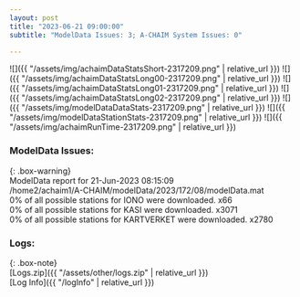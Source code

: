 ```yaml
---
layout: post
title: "2023-06-21 09:00:00"
subtitle: "ModelData Issues: 3; A-CHAIM System Issues: 0"

---
```


![]({{ "/assets/img/achaimDataStatsShort-2317209.png" | relative_url }})
![]({{ "/assets/img/achaimDataStatsLong00-2317209.png" | relative_url }})
![]({{ "/assets/img/achaimDataStatsLong01-2317209.png" | relative_url }})
![]({{ "/assets/img/achaimDataStatsLong02-2317209.png" | relative_url }})
![]({{ "/assets/img/modelDataDataStats-2317209.png" | relative_url }})
![]({{ "/assets/img/modelDataStationStats-2317209.png" | relative_url }})
![]({{ "/assets/img/achaimRunTime-2317209.png" | relative_url }})


### ModelData Issues:  
  
{: .box-warning}  
 ModelData report for 21-Jun-2023 08:15:09   
 /home2/achaim1/A-CHAIM/modelData/2023/172/08/modelData.mat   
 0% of all possible stations for IONO were downloaded. x66   
 0% of all possible stations for KASI were downloaded. x3071   
 0% of all possible stations for KARTVERKET were downloaded. x2780   
  


### Logs:  
  
{: .box-note}  
[Logs.zip]({{ "/assets/other/logs.zip" | relative_url }})  
[Log Info]({{ "/logInfo" | relative_url }})  
